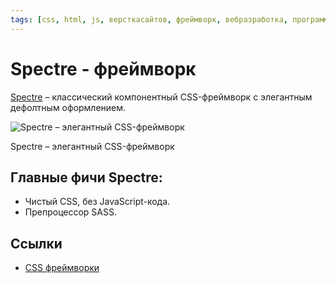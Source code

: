 ```yaml
---
tags: [css, html, js, версткасайтов, фреймворк, вебразработка, программирование]
---
```

# Spectre - фреймворк

[Spectre](https://picturepan2.github.io/spectre/) – классический компонентный CSS-фреймворк с элегантным дефолтным оформлением.

![Spectre – элегантный CSS-фреймворк](https://media.proglib.io/posts/2020/01/14/568f3cd8f8a2ab394937831281560fd1.png)

Spectre – элегантный CSS-фреймворк

## Главные фичи Spectre:

-   Чистый CSS, без JavaScript-кода.
-   Препроцессор SASS.

## Ссылки

* [CSS фреймворки](CSS%20%D1%84%D1%80%D0%B5%D0%B9%D0%BC%D0%B2%D0%BE%D1%80%D0%BA%D0%B8.md)